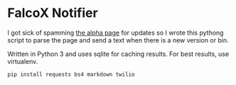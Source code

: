 # FalcoX Notifier

I got sick of spamming [the alpha page](https://flightone.com/alpha) for updates so I wrote this pythong script to parse
the page and send a text when there is a new version or bin.

Written in Python 3 and uses sqlite for caching results. For best results, use virtualenv.

```bash
pip install requests bs4 markdown twilio
```

